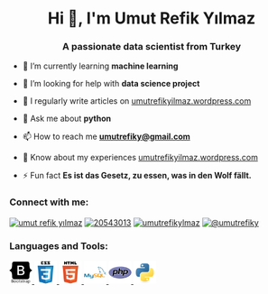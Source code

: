 <h1 align="center">Hi 👋, I'm Umut Refik Yılmaz</h1>
<h3 align="center">A passionate data scientist from Turkey</h3>

- 🌱 I’m currently learning **machine learning**

- 🤝 I’m looking for help with **data science project**

- 📝 I regularly write articles on [umutrefikyilmaz.wordpress.com](umutrefikyilmaz.wordpress.com)

- 💬 Ask me about **python**

- 📫 How to reach me **umutrefiky@gmail.com**

- 📄 Know about my experiences [umutrefikyilmaz.wordpress.com](umutrefikyilmaz.wordpress.com)

- ⚡ Fun fact **Es ist das Gesetz, zu essen, was in den Wolf fällt.**

<h3 align="left">Connect with me:</h3>
<p align="left">
<a href="https://linkedin.com/in/umut refik yılmaz" target="blank"><img align="center" src="https://raw.githubusercontent.com/rahuldkjain/github-profile-readme-generator/master/src/images/icons/Social/linked-in-alt.svg" alt="umut refik yılmaz" height="30" width="40" /></a>
<a href="https://stackoverflow.com/users/20543013" target="blank"><img align="center" src="https://raw.githubusercontent.com/rahuldkjain/github-profile-readme-generator/master/src/images/icons/Social/stack-overflow.svg" alt="20543013" height="30" width="40" /></a>
<a href="https://kaggle.com/umutrefikylmaz" target="blank"><img align="center" src="https://raw.githubusercontent.com/rahuldkjain/github-profile-readme-generator/master/src/images/icons/Social/kaggle.svg" alt="umutrefikylmaz" height="30" width="40" /></a>
<a href="https://medium.com/@umutrefiky" target="blank"><img align="center" src="https://raw.githubusercontent.com/rahuldkjain/github-profile-readme-generator/master/src/images/icons/Social/medium.svg" alt="@umutrefiky" height="30" width="40" /></a>
</p>

<h3 align="left">Languages and Tools:</h3>
<p align="left"> <a href="https://getbootstrap.com" target="_blank" rel="noreferrer"> <img src="https://raw.githubusercontent.com/devicons/devicon/master/icons/bootstrap/bootstrap-plain-wordmark.svg" alt="bootstrap" width="40" height="40"/> </a> <a href="https://www.w3schools.com/css/" target="_blank" rel="noreferrer"> <img src="https://raw.githubusercontent.com/devicons/devicon/master/icons/css3/css3-original-wordmark.svg" alt="css3" width="40" height="40"/> </a> <a href="https://www.w3.org/html/" target="_blank" rel="noreferrer"> <img src="https://raw.githubusercontent.com/devicons/devicon/master/icons/html5/html5-original-wordmark.svg" alt="html5" width="40" height="40"/> </a> <a href="https://www.mysql.com/" target="_blank" rel="noreferrer"> <img src="https://raw.githubusercontent.com/devicons/devicon/master/icons/mysql/mysql-original-wordmark.svg" alt="mysql" width="40" height="40"/> </a> <a href="https://www.php.net" target="_blank" rel="noreferrer"> <img src="https://raw.githubusercontent.com/devicons/devicon/master/icons/php/php-original.svg" alt="php" width="40" height="40"/> </a> <a href="https://www.python.org" target="_blank" rel="noreferrer"> <img src="https://raw.githubusercontent.com/devicons/devicon/master/icons/python/python-original.svg" alt="python" width="40" height="40"/> </a> </p>
